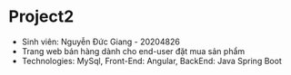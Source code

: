 # Project2
- Sinh viên: Nguyễn Đức Giang - 20204826
- Trang web bán hàng dành cho end-user đặt mua sản phẩm
-  Technologies: MySql, Front-End: Angular, BackEnd: Java Spring Boot
